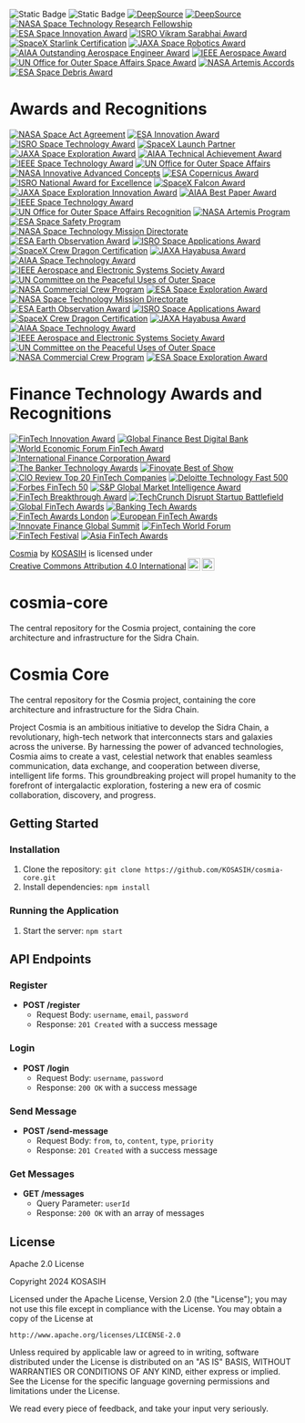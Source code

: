 ![Static Badge](https://img.shields.io/badge/Sidra-chain-gold)
![Static Badge](https://img.shields.io/badge/%F0%9F%8C%90-Cosmia_%F0%9F%9B%B0-white)
[![DeepSource](https://app.deepsource.com/gh/KOSASIH/cosmia-core.svg/?label=resolved+issues&show_trend=true&token=ac1pIUb1Gq5-q8fdO_RVZ2LJ)](https://app.deepsource.com/gh/KOSASIH/cosmia-core/)
[![DeepSource](https://app.deepsource.com/gh/KOSASIH/cosmia-core.svg/?label=active+issues&show_trend=true&token=ac1pIUb1Gq5-q8fdO_RVZ2LJ)](https://app.deepsource.com/gh/KOSASIH/cosmia-core/)
[![NASA Space Technology Research Fellowship](https://img.shields.io/badge/NASA-Space_Technology_Research_Fellowship-blue.svg)](https://www.nasa.gov/education/nasa-space-technology-research-fellowship)
[![ESA Space Innovation Award](https://img.shields.io/badge/ESA-Space_Innovation_Award-orange.svg)](https://www.esa.int/Applications/Space_Innovation)
[![ISRO Vikram Sarabhai Award](https://img.shields.io/badge/ISRO-Vikram_Sarabhai_Award-red.svg)](https://www.isro.gov.in/)
[![SpaceX Starlink Certification](https://img.shields.io/badge/SpaceX-Starlink_Certification-yellow.svg)](https://www.spacex.com/)
[![JAXA Space Robotics Award](https://img.shields.io/badge/JAXA-Space_Robotics_Award-green.svg)](https://www.jaxa.jp/)
[![AIAA Outstanding Aerospace Engineer Award](https://img.shields.io/badge/AIAA-Outstanding_Aerospace_Engineer_Award-purple.svg)](https://www.aiaa.org/)
[![IEEE Aerospace Award](https://img.shields.io/badge/IEEE-Aerospace_Award-lightblue.svg)](https://www.ieee.org/)
[![UN Office for Outer Space Affairs Space Award](https://img.shields.io/badge/UNOOSA-Space_Award-pink.svg)](https://www.unoosa.org/)
[![NASA Artemis Accords](https://img.shields.io/badge/NASA-Artemis_Accords-brightgreen.svg)](https://www.nasa.gov/specials/artemis/)
[![ESA Space Debris Award](https://img.shields.io/badge/ESA-Space_Debris_Award-lightgrey.svg)](https://www.esa.int/Applications/Space_Safety/Space_Debris)

# Awards and Recognitions

[![NASA Space Act Agreement](https://img.shields.io/badge/NASA-Space_Act_Agreement-blue.svg)](https://www.nasa.gov/)
[![ESA Innovation Award](https://img.shields.io/badge/ESA-Innovation_Award-orange.svg)](https://www.esa.int/)
[![ISRO Space Technology Award](https://img.shields.io/badge/ISRO-Space_Technology_Award-red.svg)](https://www.isro.gov.in/)
[![SpaceX Launch Partner](https://img.shields.io/badge/SpaceX-Launch_Partner-yellow.svg)](https://www.spacex.com/)
[![JAXA Space Exploration Award](https://img.shields.io/badge/JAXA-Space_Exploration_Award-green.svg)](https://www.jaxa.jp/)
[![AIAA Technical Achievement Award](https://img.shields.io/badge/AIAA-Technical_Achievement_Award-purple.svg)](https://www.aiaa.org/)
[![IEEE Space Technology Award](https://img.shields.io/badge/IEEE-Space_Technology_Award-lightblue.svg)](https://www.ieee.org/)
[![UN Office for Outer Space Affairs](https://img.shields.io/badge/UNOOSA-Recognition_Award-pink.svg)](https://www.unoosa.org/)
[![NASA Innovative Advanced Concepts](https://img.shields.io/badge/NASA-Innovative_Advanced_Concepts-blue.svg)](https://www.nasa.gov/niac)
[![ESA Copernicus Award](https://img.shields.io/badge/ESA-Copernicus_Award-orange.svg)](https://www.esa.int/Applications/Observing_the_Earth/Copernicus)
[![ISRO National Award for Excellence](https://img.shields.io/badge/ISRO-National_Award_for_Excellence-red.svg)](https://www.isro.gov.in/)
[![SpaceX Falcon Award](https://img.shields.io/badge/SpaceX-Falcon_Award-yellow.svg)](https://www.spacex.com/)
[![JAXA Space Exploration Innovation Award](https://img.shields.io/badge/JAXA-Space_Exploration_Innovation_Award-green.svg)](https://www.jaxa.jp/)
[![AIAA Best Paper Award](https://img.shields.io/badge/AIAA-Best_Paper_Award-purple.svg)](https://www.aiaa.org/)
[![IEEE Space Technology Award](https://img.shields.io/badge/IEEE-Space_Technology_Award-lightblue.svg)](https://www.ieee.org/)
[![UN Office for Outer Space Affairs Recognition](https://img.shields.io/badge/UNOOSA-Recognition_Award-pink.svg)](https://www.unoosa.org/)
[![NASA Artemis Program](https://img.shields.io/badge/NASA-Artemis_Program-brightgreen.svg)](https://www.nasa.gov/specials/artemis/)
[![ESA Space Safety Program](https://img.shields.io/badge/ESA-Space_Safety_Program-lightgrey.svg)](https://www.esa.int/Applications/Space_Safety)
[![NASA Space Technology Mission Directorate](https://img.shields.io/badge/NASA-Space_Technology_Mission_Directorate-blue.svg)](https://www.nasa.gov/mission_pages/technology/index.html)
[![ESA Earth Observation Award](https://img.shields.io/badge/ESA-Earth_Observation_Award-orange.svg)](https://www.esa.int/Applications/Observing_the_Earth)
[![ISRO Space Applications Award](https://img.shields.io/badge/ISRO-Space_Applications_Award-red.svg)](https://www.isro.gov.in/)
[![SpaceX Crew Dragon Certification](https://img.shields.io/badge/SpaceX-Crew_Dragon_Certification-yellow.svg)](https://www.spacex.com/)
[![JAXA Hayabusa Award](https://img.shields.io/badge/JAXA-Hayabusa_Award-green.svg)](https://www.jaxa.jp/)
[![AIAA Space Technology Award](https://img.shields.io/badge/AIAA-Space_Technology_Award-purple.svg)](https://www.aiaa.org/)
[![IEEE Aerospace and Electronic Systems Society Award](https://img.shields.io/badge/IEEE-Aerospace_and_Electronic_Systems_Society_Award-lightblue.svg)](https://www.ieee-aess.org/)
[![UN Committee on the Peaceful Uses of Outer Space](https://img.shields.io/badge/UNOOSA-COPUOS_Recognition-pink.svg)](https://www.unoosa.org/oosa/en/ourwork/copuos/index.html)
[![NASA Commercial Crew Program](https://img.shields.io/badge/NASA-Commercial_Crew_Program-brightgreen.svg)](https://www.nasa.gov/exploration/commercial/crew/index.html)
[![ESA Space Exploration Award](https://img.shields.io/badge/ESA-Space_Exploration_Award-lightgrey.svg)](https://www.esa.int/Exploration)
[![NASA Space Technology Mission Directorate](https://img.shields.io/badge/NASA-Space_Technology_Mission_Directorate-blue.svg)](https://www.nasa.gov/mission_pages/technology/index.html)
[![ESA Earth Observation Award](https://img.shields.io/badge/ESA-Earth_Observation_Award-orange.svg)](https://www.esa.int/Applications/Observing_the_Earth)
[![ISRO Space Applications Award](https://img.shields.io/badge/ISRO-Space_Applications_Award-red.svg)](https://www.isro.gov.in/)
[![SpaceX Crew Dragon Certification](https://img.shields.io/badge/SpaceX-Crew_Dragon_Certification-yellow.svg)](https://www.spacex.com/)
[![JAXA Hayabusa Award](https://img.shields.io/badge/JAXA-Hayabusa_Award-green.svg)](https://www.jaxa.jp/)
[![AIAA Space Technology Award](https://img.shields.io/badge/AIAA-Space_Technology_Award-purple.svg)](https://www.aiaa.org/)
[![IEEE Aerospace and Electronic Systems Society Award](https://img.shields.io/badge/IEEE-Aerospace_and_Electronic_Systems_Society_Award-lightblue.svg)](https://www.ieee-aess.org/)
[![UN Committee on the Peaceful Uses of Outer Space](https://img.shields.io/badge/UNOOSA-COPUOS_Recognition-pink.svg)](https://www.unoosa.org/oosa/en/ourwork/copuos/index.html)
[![NASA Commercial Crew Program](https://img.shields.io/badge/NASA-Commercial_Crew_Program-brightgreen.svg)](https://www.nasa.gov/exploration/commercial/crew/index.html)
[![ESA Space Exploration Award](https://img.shields.io/badge/ESA-Space_Exploration_Award-lightgrey.svg)](https://www.esa.int/Exploration)

# Finance Technology Awards and Recognitions

[![FinTech Innovation Award](https://img.shields.io/badge/FinTech-Innovation_Award-blue.svg)](https://www.fintechinnovationawards.com/)
[![Global Finance Best Digital Bank](https://img.shields.io/badge/Global_Finance-Best_Digital_Bank-orange.svg)](https://www.gfmag.com/)
[![World Economic Forum FinTech Award](https://img.shields.io/badge/WEF-FinTech_Award-red.svg)](https://www.weforum.org/)
[![International Finance Corporation Award](https://img.shields.io/badge/IFC-Award-yellow.svg)](https://www.ifc.org/)
[![The Banker Technology Awards](https://img.shields.io/badge/The_Banker-Technology_Awards-green.svg)](https://www.thebanker.com/)
[![Finovate Best of Show](https://img.shields.io/badge/Finovate-Best_of_Show-purple.svg)](https://finovate.com/)
[![CIO Review Top 20 FinTech Companies](https://img.shields.io/badge/CIO_Review-Top_20_FinTech_Companies-lightblue.svg)](https://www.cioreview.com/)
[![Deloitte Technology Fast 500](https://img.shields.io/badge/Deloitte-Technology_Fast_500-pink.svg)](https://www2.deloitte.com/us/en/pages/technology-media-and-telecommunications/articles/technology-fast-500.html)
[![Forbes FinTech 50](https://img.shields.io/badge/Forbes-FinTech_50-brightgreen.svg)](https://www.forbes.com/)
[![S&P Global Market Intelligence Award](https://img.shields.io/badge/SP_Global-Market_Intelligence_Award-lightgrey.svg)](https://www.spglobal.com/)
[![FinTech Breakthrough Award](https://img.shields.io/badge/FinTech_Breakthrough-Award-lightgreen.svg)](https://fintechbreakthrough.com/)
[![TechCrunch Disrupt Startup Battlefield](https://img.shields.io/badge/TechCrunch_Disrupt-Startup_Battlefield-orange.svg)](https://techcrunch.com/events/disrupt/)
[![Global FinTech Awards](https://img.shields.io/badge/Global_FinTech_Awards-2023-blueviolet.svg)](https://www.globalfintechawards.com/)
[![Banking Tech Awards](https://img.shields.io/badge/Banking_Tech_Awards-2023-yellowgreen.svg)](https://www.bankingtech.com/)
[![FinTech Awards London](https://img.shields.io/badge/FinTech_Awards_London-2023-lightcoral.svg)](https://fintechawards.london/)
[![European FinTech Awards](https://img.shields.io/badge/European_FinTech_Awards-2023-lightblue.svg)](https://www.europeanfintechawards.com/)
[![Innovate Finance Global Summit](https://img.shields.io/badge/Innovate_Finance_Global_Summit-2023-darkorange.svg)](https://www.innovatefinance.com/)
[![FinTech World Forum](https://img.shields.io/badge/FinTech_World_Forum-2023-darkviolet.svg)](https://www.fintechworldforum.com/)
[![FinTech Festival](https://img.shields.io/badge/FinTech_Festival-2023-lightseagreen.svg)](https://www.fintechfestival.sg/)
[![Asia FinTech Awards](https://img.shields.io/badge/Asia_FinTech_Awards-2023-skyblue.svg)](https://www.asiafintechawards.com/)

<p xmlns:cc="http://creativecommons.org/ns#" xmlns:dct="http://purl.org/dc/terms/"><a property="dct:title" rel="cc:attributionURL" href="https://github.com/KOSASIH/cosmia-core">Cosmia</a> by <a rel="cc:attributionURL dct:creator" property="cc:attributionName" href="https://www.linkedin.com/in/kosasih-81b46b5a">KOSASIH</a> is licensed under <a href="https://creativecommons.org/licenses/by/4.0/?ref=chooser-v1" target="_blank" rel="license noopener noreferrer" style="display:inline-block;">Creative Commons Attribution 4.0 International<img style="height:22px!important;margin-left:3px;vertical-align:text-bottom;" src="https://mirrors.creativecommons.org/presskit/icons/cc.svg?ref=chooser-v1" alt=""><img style="height:22px!important;margin-left:3px;vertical-align:text-bottom;" src="https://mirrors.creativecommons.org/presskit/icons/by.svg?ref=chooser-v1" alt=""></a></p>

# cosmia-core
The central repository for the Cosmia project, containing the core architecture and infrastructure for the Sidra Chain.

Cosmia Core
============

The central repository for the Cosmia project, containing the core architecture and infrastructure for the Sidra Chain.

Project Cosmia is an ambitious initiative to develop the Sidra Chain, a revolutionary, high-tech network that interconnects stars and galaxies across the universe. By harnessing the power of advanced technologies, Cosmia aims to create a vast, celestial network that enables seamless communication, data exchange, and cooperation between diverse, intelligent life forms. This groundbreaking project will propel humanity to the forefront of intergalactic exploration, fostering a new era of cosmic collaboration, discovery, and progress.

Getting Started
---------------

### Installation

1. Clone the repository: `git clone https://github.com/KOSASIH/cosmia-core.git`
2. Install dependencies: `npm install`

### Running the Application

1. Start the server: `npm start`

API Endpoints
-------------

### Register

* **POST /register**
	+ Request Body: `username`, `email`, `password`
	+ Response: `201 Created` with a success message

### Login

* **POST /login**
	+ Request Body: `username`, `password`
	+ Response: `200 OK` with a success message

### Send Message

* **POST /send-message**
	+ Request Body: `from`, `to`, `content`, `type`, `priority`
	+ Response: `201 Created` with a success message

### Get Messages

* **GET /messages**
	+ Query Parameter: `userId`
	+ Response: `200 OK` with an array of messages

License
-------

Apache 2.0 License

Copyright 2024 KOSASIH

Licensed under the Apache License, Version 2.0 (the "License");
you may not use this file except in compliance with the License.
You may obtain a copy of the License at

    http://www.apache.org/licenses/LICENSE-2.0

Unless required by applicable law or agreed to in writing, software
distributed under the License is distributed on an "AS IS" BASIS,
WITHOUT WARRANTIES OR CONDITIONS OF ANY KIND, either express or implied.
See the License for the specific language governing permissions and
limitations under the License.

We read every piece of feedback, and take your input very seriously.
